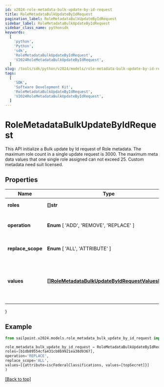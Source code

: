 ```yaml
---
id: v2024-role-metadata-bulk-update-by-id-request
title: RoleMetadataBulkUpdateByIdRequest
pagination_label: RoleMetadataBulkUpdateByIdRequest
sidebar_label: RoleMetadataBulkUpdateByIdRequest
sidebar_class_name: pythonsdk
keywords:
  [
    'python',
    'Python',
    'sdk',
    'RoleMetadataBulkUpdateByIdRequest',
    'V2024RoleMetadataBulkUpdateByIdRequest',
  ]
slug: /tools/sdk/python/v2024/models/role-metadata-bulk-update-by-id-request
tags:
  [
    'SDK',
    'Software Development Kit',
    'RoleMetadataBulkUpdateByIdRequest',
    'V2024RoleMetadataBulkUpdateByIdRequest',
  ]
---
```


# RoleMetadataBulkUpdateByIdRequest

This API initialize a Bulk update by Id request of Role metadata. The maximum role count in a single update request is 3000. The maximum meta data values that one single role assigned can not exceed 25. Custom metadata need suit licensed.

## Properties

| Name | Type | Description | Notes |
| --- | --- | --- | --- |
| **roles** | **[]str** | Roles' Id to be updated | [required] |
| **operation** | **Enum** [ 'ADD', 'REMOVE', 'REPLACE' ] | The operation to be performed | [required] |
| **replace_scope** | **Enum** [ 'ALL', 'ATTRIBUTE' ] | The choice of update scope. | [optional] |
| **values** | [**[]RoleMetadataBulkUpdateByIdRequestValuesInner**](role-metadata-bulk-update-by-id-request-values-inner) | The metadata to be updated, including attribute key and value. | [required] |

}

## Example

```python
from sailpoint.v2024.models.role_metadata_bulk_update_by_id_request import RoleMetadataBulkUpdateByIdRequest

role_metadata_bulk_update_by_id_request = RoleMetadataBulkUpdateByIdRequest(
roles=[b1db89554cfa431cb8b9921ea38d9367],
operation='REPLACE',
replace_scope='ALL',
values=[{attribute=iscFederalClassifications, values=[topSecret]}]
)

```

[[Back to top]](#)
